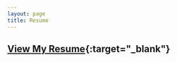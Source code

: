 ```yaml
---
layout: page
title: Resume
---
```


## [View My Resume](https://github.com/matthewV4/matthewV4.github.io/blob/9f6f8baaef79bb9b134d2f4d5bdea91edf24a1d3/Matthew%20Schramm%20-%20Resume.pdf){:target="_blank"}
